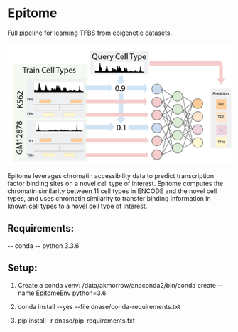 # Epitome

Full pipeline for learning TFBS from epigenetic datasets.

![Epitome Diagram](figures/epitome_diagram.png)

Epitome leverages chromatin accessibility data to predict transcription factor binding sites on a novel cell type of interest. Epitome computes the chromatin similarity between 11 cell types in ENCODE and the novel cell types, and uses chromatin similarity to transfer binding information in known cell types to a novel cell type of interest. 


## Requirements:
-- conda
-- python 3.3.6

## Setup:
1. Create a conda venv:
/data/akmorrow/anaconda2/bin/conda create --name EpitomeEnv python=3.6

2. conda install --yes --file dnase/conda-requirements.txt
3. pip install -r dnase/pip-requirements.txt
